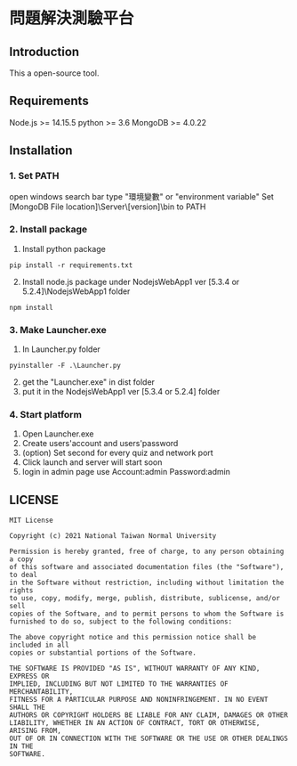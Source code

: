 # 問題解決測驗平台

## Introduction

This a open-source tool.

## Requirements
Node.js >= 14.15.5
python >= 3.6
MongoDB >= 4.0.22

## Installation

### 1. Set PATH
open windows search bar type "環境變數" or "environment variable"
Set [MongoDB File location]\\Server\\[version]\\bin to PATH

### 2. Install package
1. Install python package
```
pip install -r requirements.txt
```
2. Install node.js package under 
NodejsWebApp1 ver [5.3.4 or 5.2.4]\NodejsWebApp1 folder

```
npm install
```

### 3. Make Launcher.exe
1. In Launcher.py folder
```
pyinstaller -F .\Launcher.py
```
2. get the "Launcher.exe" in dist folder
3. put it in the NodejsWebApp1 ver [5.3.4 or 5.2.4] folder

### 4. Start platform
1. Open Launcher.exe
2. Create users'account and users'password
3. (option) Set second for every quiz and network port
4. Click launch and server will start soon
5. login in admin page use Account:admin Password:admin

## LICENSE
```
MIT License

Copyright (c) 2021 National Taiwan Normal University

Permission is hereby granted, free of charge, to any person obtaining a copy
of this software and associated documentation files (the "Software"), to deal
in the Software without restriction, including without limitation the rights
to use, copy, modify, merge, publish, distribute, sublicense, and/or sell
copies of the Software, and to permit persons to whom the Software is
furnished to do so, subject to the following conditions:

The above copyright notice and this permission notice shall be included in all
copies or substantial portions of the Software.

THE SOFTWARE IS PROVIDED "AS IS", WITHOUT WARRANTY OF ANY KIND, EXPRESS OR
IMPLIED, INCLUDING BUT NOT LIMITED TO THE WARRANTIES OF MERCHANTABILITY,
FITNESS FOR A PARTICULAR PURPOSE AND NONINFRINGEMENT. IN NO EVENT SHALL THE
AUTHORS OR COPYRIGHT HOLDERS BE LIABLE FOR ANY CLAIM, DAMAGES OR OTHER
LIABILITY, WHETHER IN AN ACTION OF CONTRACT, TORT OR OTHERWISE, ARISING FROM,
OUT OF OR IN CONNECTION WITH THE SOFTWARE OR THE USE OR OTHER DEALINGS IN THE
SOFTWARE.
```